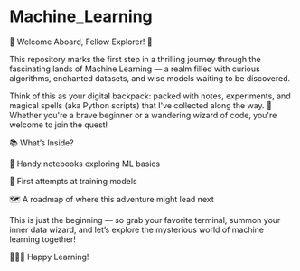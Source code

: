 # Machine_Learning

🚀 Welcome Aboard, Fellow Explorer! 🧭

This repository marks the first step in a thrilling journey through the fascinating lands of Machine Learning — a realm filled with curious algorithms, enchanted datasets, and wise models waiting to be discovered.

Think of this as your digital backpack: packed with notes, experiments, and magical spells (aka Python scripts) that I've collected along the way. 🌟 Whether you're a brave beginner or a wandering wizard of code, you're welcome to join the quest!

📚 What’s Inside?

📂 Handy notebooks exploring ML basics

🧠 First attempts at training models

🗺️ A roadmap of where this adventure might lead next

This is just the beginning — so grab your favorite terminal, summon your inner data wizard, and let’s explore the mysterious world of machine learning together!

🧙‍♂️✨ Happy Learning!
